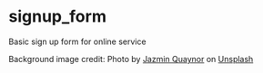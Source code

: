 # signup_form
Basic sign up form for online service


Background image credit: Photo by <a href="https://unsplash.com/@jazminantoinette?utm_content=creditCopyText&utm_medium=referral&utm_source=unsplash">Jazmin Quaynor</a> on <a href="https://unsplash.com/photos/bm9zWKi_c9Y?utm_content=creditCopyText&utm_medium=referral&utm_source=unsplash">Unsplash</a>
  